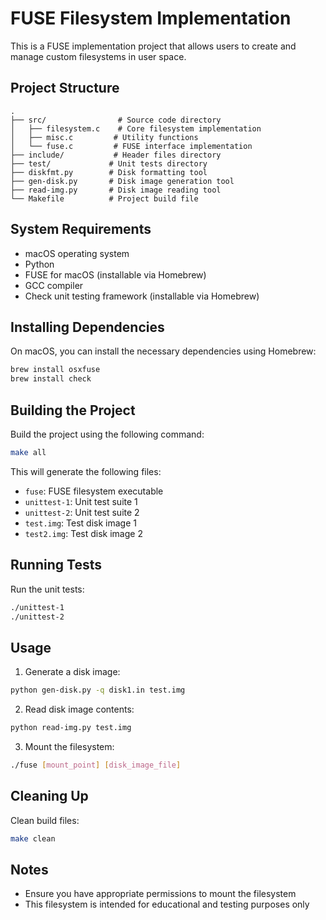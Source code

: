 # FUSE Filesystem Implementation

This is a FUSE implementation project that allows users to create and manage custom filesystems in user space.

## Project Structure

```
.
├── src/                # Source code directory
│   ├── filesystem.c    # Core filesystem implementation
│   ├── misc.c         # Utility functions
│   └── fuse.c         # FUSE interface implementation
├── include/           # Header files directory
├── test/             # Unit tests directory
├── diskfmt.py        # Disk formatting tool
├── gen-disk.py       # Disk image generation tool
├── read-img.py       # Disk image reading tool
└── Makefile          # Project build file
```

## System Requirements

- macOS operating system
- Python
- FUSE for macOS (installable via Homebrew)
- GCC compiler
- Check unit testing framework (installable via Homebrew)

## Installing Dependencies

On macOS, you can install the necessary dependencies using Homebrew:

```bash
brew install osxfuse
brew install check
```

## Building the Project

Build the project using the following command:

```bash
make all
```

This will generate the following files:
- `fuse`: FUSE filesystem executable
- `unittest-1`: Unit test suite 1
- `unittest-2`: Unit test suite 2
- `test.img`: Test disk image 1
- `test2.img`: Test disk image 2

## Running Tests

Run the unit tests:
```bash
./unittest-1
./unittest-2
```

## Usage

1. Generate a disk image:
```bash
python gen-disk.py -q disk1.in test.img
```

2. Read disk image contents:
```bash
python read-img.py test.img
```

3. Mount the filesystem:
```bash
./fuse [mount_point] [disk_image_file]
```

## Cleaning Up

Clean build files:
```bash
make clean
```

## Notes

- Ensure you have appropriate permissions to mount the filesystem
- This filesystem is intended for educational and testing purposes only 